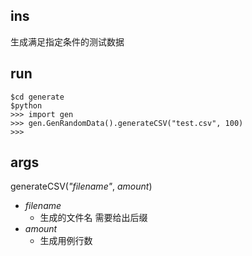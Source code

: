 ## ins
生成满足指定条件的测试数据


## run
	$cd generate
	$python
	>>> import gen
	>>> gen.GenRandomData().generateCSV("test.csv", 100)
	>>>
	
## args
generateCSV(*"filename"*, *amount*)  

- *filename*
	- 生成的文件名 需要给出后缀   
- *amount*
	- 生成用例行数   

